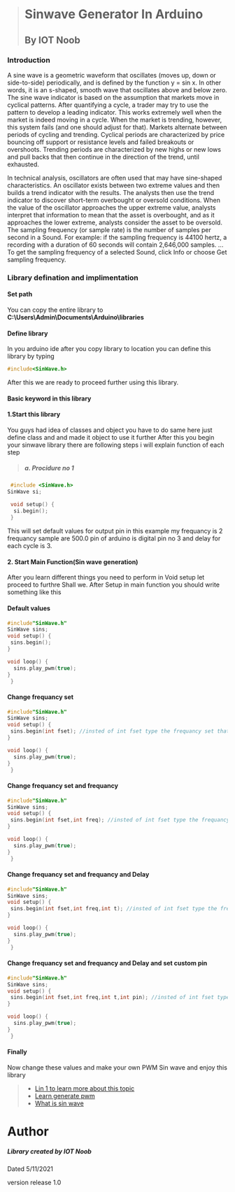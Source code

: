 > # Sinwave Generator In Arduino
> ##  By IOT Noob 

### Introduction
A sine wave is a geometric waveform that oscillates (moves up, down or side-to-side) periodically, and is defined by the function y = sin x. In other words, it is an s-shaped, smooth wave that oscillates above and below zero.
The sine wave indicator is based on the assumption that markets move in cyclical patterns. After quantifying a cycle, a trader may try to use the pattern to develop a leading indicator. This works extremely well when the market is indeed moving in a cycle. When the market is trending, however, this system fails (and one should adjust for that).
Markets alternate between periods of cycling and trending. Cyclical periods are characterized by price bouncing off support or resistance levels and failed breakouts or overshoots. Trending periods are characterized by new highs or new lows and pull backs that then continue in the direction of the trend, until exhausted.

In technical analysis, oscillators are often used that may have sine-shaped characteristics. An oscillator exists between two extreme values and then builds a trend indicator with the results. The analysts then use the trend indicator to discover short-term overbought or oversold conditions. When the value of the oscillator approaches the upper extreme value, analysts interpret that information to mean that the asset is overbought, and as it approaches the lower extreme, analysts consider the asset to be oversold.
The sampling frequency (or sample rate) is the number of samples per second in a Sound. For example: if the sampling frequency is 44100 hertz, a recording with a duration of 60 seconds will contain 2,646,000 samples. ... To get the sampling frequency of a selected Sound, click Info or choose Get sampling frequency.

### 
 
### Library defination  and implimentation

#### Set path
You can copy the entire library to **C:\Users\Admin\Documents\Arduino\libraries** 
#### Define library
In you arduino ide after you copy library to location  you can define this library by typing 
```cpp
#include<SinWave.h>
```
After this we are ready to proceed further using this library. 
 #### Basic keyword in this library
 #### 1.Start this library
You guys had idea of classes and object you have to do same here just define class and and made it object to use it further
After this you begin your sinwave library there are following  steps i will explain function of each step
 
> ##### a. Procidure no 1

```cpp
 #include <SinWave.h>
SinWave si;
 
 void setup() {
  si.begin();
 }
```
This will set default values for output pin in this example my frequancy is 2 frequancy sample are 500.0 pin of arduino is digital pin no 3 and delay for each cycle is 3.

  
 

 
#### 2. Start Main Function(Sin wave generation)

After you learn different things you need to perform in Void setup let proceed to furthre Shall we.
After Setup in main function you should write something like this
#### Default  values
```cpp
#include"SinWave.h"
SinWave sins;
void setup() {
 sins.begin();
}

void loop() {
  sins.play_pwm(true);
}
 }
```

#### Change frequancy set

```cpp
#include"SinWave.h"
SinWave sins;
void setup() {
 sins.begin(int fset); //insted of int fset type the frequancy set that generate sin wave
}

void loop() {
  sins.play_pwm(true);
}
 }
```

#### Change frequancy set and frequancy

```cpp
#include"SinWave.h"
SinWave sins;
void setup() {
 sins.begin(int fset,int freq); //insted of int fset type the frequancy set value and frequancy of that generated sin wave
}

void loop() {
  sins.play_pwm(true);
}
 }
```

#### Change frequancy set and frequancy and Delay

```cpp
#include"SinWave.h"
SinWave sins;
void setup() {
 sins.begin(int fset,int freq,int t); //insted of int fset type the frequancy set value and frequancy of that generated sin wave
}

void loop() {
  sins.play_pwm(true);
}
 }
```

#### Change frequancy set and frequancy and Delay and set custom pin

```cpp
#include"SinWave.h"
SinWave sins;
void setup() {
 sins.begin(int fset,int freq,int t,int pin); //insted of int fset type the frequancy set value and frequancy of that generated sin wave
}

void loop() {
  sins.play_pwm(true);
}
 }
```

#### Finally

Now change these values and make your own PWM Sin wave and enjoy this library 

> - [Lin 1 to learn more about this topic](https://www.youtube.com/watch?v=ojkUaCSFM30&t=1436s)
> - [Learn generate pwm](https://www.youtube.com/watch?v=zu-4aREQd94)
> - [What is sin wave](https://www.youtube.com/watch?v=98FgWHu2eI4)

# Author
##### Library created by IOT Noob 
Dated 5/11/2021

version release 1.0



